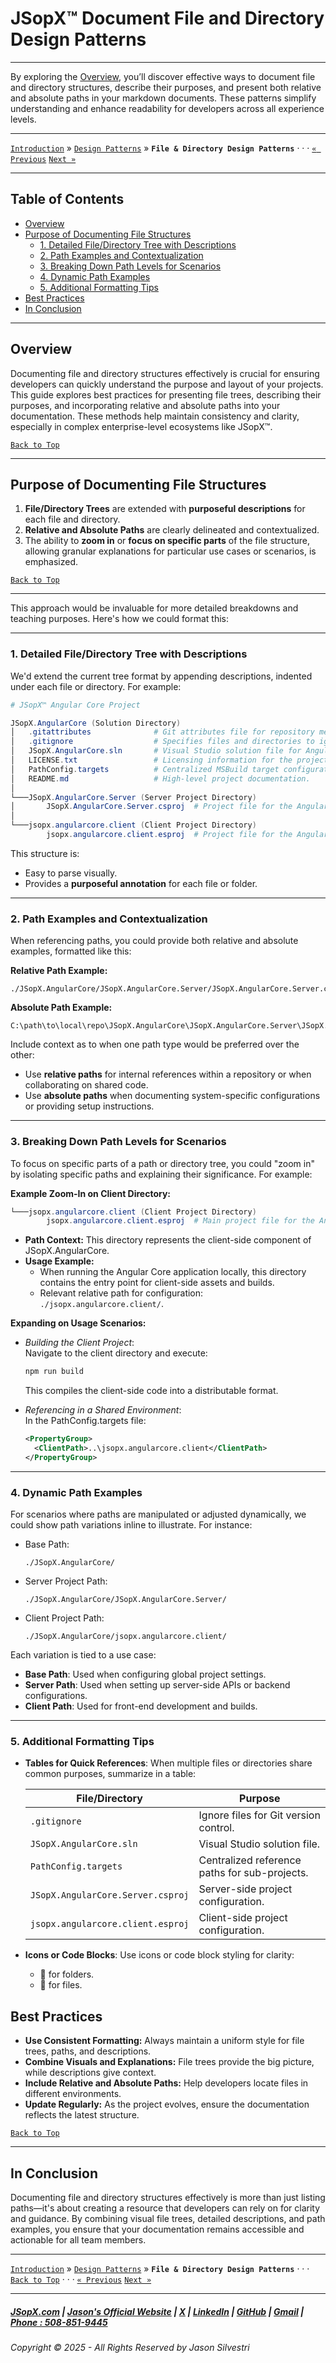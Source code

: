 # JSopX™ Document ﻿File and Directory Design Patterns

---

By exploring the [Overview](#overview), you’ll discover effective ways to document file and directory structures, describe their purposes, and present both relative and absolute paths in your markdown documents. These patterns simplify understanding and enhance readability for developers across all experience levels.

---

[`Introduction`](../Introduction/) » [`Design Patterns`](../DesignPatterns/) » **`File & Directory Design Patterns`**  · · · [`« Previous`](./JSopxProjectsGitHubAdvanced.md) [`Next »`](./JSopxNovaCodeSnippetDesignPatterns.md)

---

## Table of Contents

- [Overview](#overview)
- [Purpose of Documenting File Structures](#purpose-of-documenting-file-structures)
  - [1. Detailed File/Directory Tree with Descriptions](#1-detailed-filedirectory-tree-with-descriptions)
  - [2. Path Examples and Contextualization](#2-path-examples-and-contextualization)
  - [3. Breaking Down Path Levels for Scenarios](#3-breaking-down-path-levels-for-scenarios)
  - [4. Dynamic Path Examples](#4-dynamic-path-examples)
  - [5. Additional Formatting Tips](#5-additional-formatting-tips)
- [Best Practices](#best-practices)
- [In Conclusion](#in-conclusion)

---

## **Overview**

Documenting file and directory structures effectively is crucial for ensuring developers can quickly understand the purpose and layout of your projects. This guide explores best practices for presenting file trees, describing their purposes, and incorporating relative and absolute paths into your documentation. These methods help maintain consistency and clarity, especially in complex enterprise-level ecosystems like JSopX™.

[`Back to Top`](#table-of-contents)

---

## Purpose of Documenting File Structures

1. **File/Directory Trees** are extended with **purposeful descriptions** for each file and directory.
2. **Relative and Absolute Paths** are clearly delineated and contextualized.
3. The ability to **zoom in** or **focus on specific parts** of the file structure, allowing granular explanations for particular use cases or scenarios, is emphasized.

[`Back to Top`](#table-of-contents)

---

This approach would be invaluable for more detailed breakdowns and teaching purposes. Here's how we could format this:

---


### 1. **Detailed File/Directory Tree with Descriptions**

We'd extend the current tree format by appending descriptions, indented under each file or directory. For example:

```powershell
# JSopX™ Angular Core Project

JSopX.AngularCore (Solution Directory)
│   .gitattributes              # Git attributes file for repository metadata and configurations.
│   .gitignore                  # Specifies files and directories to ignore in version control.
│   JSopX.AngularCore.sln       # Visual Studio solution file for Angular Core.
│   LICENSE.txt                 # Licensing information for the project.
│   PathConfig.targets          # Centralized MSBuild target configuration for project references.
│   README.md                   # High-level project documentation.
│
└───JSopX.AngularCore.Server (Server Project Directory)
│       JSopX.AngularCore.Server.csproj  # Project file for the Angular Core server-side project.
│
└───jsopx.angularcore.client (Client Project Directory)
        jsopx.angularcore.client.esproj  # Project file for the Angular Core client-side project.
```

This structure is:
- Easy to parse visually.
- Provides a **purposeful annotation** for each file or folder.

---

### 2. **Path Examples and Contextualization**

When referencing paths, you could provide both relative and absolute examples, formatted like this:

**Relative Path Example:**
```
./JSopX.AngularCore/JSopX.AngularCore.Server/JSopX.AngularCore.Server.csproj
```

**Absolute Path Example:**
```
C:\path\to\local\repo\JSopX.AngularCore\JSopX.AngularCore.Server\JSopX.AngularCore.Server.csproj
```

Include context as to when one path type would be preferred over the other:
- Use **relative paths** for internal references within a repository or when collaborating on shared code.
- Use **absolute paths** when documenting system-specific configurations or providing setup instructions.

---

### 3. **Breaking Down Path Levels for Scenarios**

To focus on specific parts of a path or directory tree, you could "zoom in" by isolating specific paths and explaining their significance. For example:

**Example Zoom-In on Client Directory:**

```powershell
└───jsopx.angularcore.client (Client Project Directory)
        jsopx.angularcore.client.esproj  # Main project file for the Angular Core client-side project.
```

- **Path Context:** This directory represents the client-side component of JSopX.AngularCore. 
- **Usage Example:**
  - When running the Angular Core application locally, this directory contains the entry point for client-side assets and builds.
  - Relevant relative path for configuration: `./jsopx.angularcore.client/`.

**Expanding on Usage Scenarios:**
- *Building the Client Project*:  
  Navigate to the client directory and execute:
  ```bash
  npm run build
  ```
  This compiles the client-side code into a distributable format.

- *Referencing in a Shared Environment*:  
  In the PathConfig.targets file:
  ```xml
  <PropertyGroup>
    <ClientPath>..\jsopx.angularcore.client</ClientPath>
  </PropertyGroup>
  ```

---

### 4. **Dynamic Path Examples**

For scenarios where paths are manipulated or adjusted dynamically, we could show path variations inline to illustrate. For instance:

- Base Path:
  ```
  ./JSopX.AngularCore/
  ```
- Server Project Path:
  ```
  ./JSopX.AngularCore/JSopX.AngularCore.Server/
  ```
- Client Project Path:
  ```
  ./JSopX.AngularCore/jsopx.angularcore.client/
  ```

Each variation is tied to a use case:
- **Base Path**: Used when configuring global project settings.
- **Server Path**: Used when setting up server-side APIs or backend configurations.
- **Client Path**: Used for front-end development and builds.

---

### 5. **Additional Formatting Tips**

- **Tables for Quick References**: 
  When multiple files or directories share common purposes, summarize in a table:

  | **File/Directory**               | **Purpose**                                     |
  |----------------------------------|-------------------------------------------------|
  | `.gitignore`                     | Ignore files for Git version control.           |
  | `JSopX.AngularCore.sln`          | Visual Studio solution file.                    |
  | `PathConfig.targets`             | Centralized reference paths for sub-projects.   |
  | `JSopX.AngularCore.Server.csproj`| Server-side project configuration.              |
  | `jsopx.angularcore.client.esproj`| Client-side project configuration.              |

- **Icons or Code Blocks**:
  Use icons or code block styling for clarity:
  - 📁 for folders.
  - 📝 for files.


## Best Practices

- **Use Consistent Formatting:** Always maintain a uniform style for file trees, paths, and descriptions.  
- **Combine Visuals and Explanations:** File trees provide the big picture, while descriptions give context.  
- **Include Relative and Absolute Paths:** Help developers locate files in different environments.  
- **Update Regularly:** As the project evolves, ensure the documentation reflects the latest structure.  

[`Back to Top`](#table-of-contents)

---

## **In Conclusion**

Documenting file and directory structures effectively is more than just listing paths—it's about creating a resource that developers can rely on for clarity and guidance. By combining visual file trees, detailed descriptions, and path examples, you ensure that your documentation remains accessible and actionable for all team members.


---

[`Introduction`](../Introduction/) » [`Design Patterns`](../DesignPatterns/) » **`File & Directory Design Patterns`**  · · ·  [`Back to Top`](#table-of-contents) · · · [`« Previous`](./JSopxProjectsGitHubAdvanced.md) [`Next »`](./JSopxNovaCodeSnippetDesignPatterns.md)

---

##### [JSopX.com](https://www.jsopx.com/) | [Jason's Official Website](https://www.jsilvestri.com/) | [X](https://www.x.com/JasonSilvestri) | [LinkedIn](http://www.linkedin.com/in/JasonSilvestri) | [GitHub](https://github.com/JasonSilvestri) | [Gmail](mailto\:therealjasonsilvestri@gmail.com) | [Phone : 508-851-9445](phoneto:508-851-9445)

###### Copyright © 2025 - All Rights Reserved by Jason Silvestri
